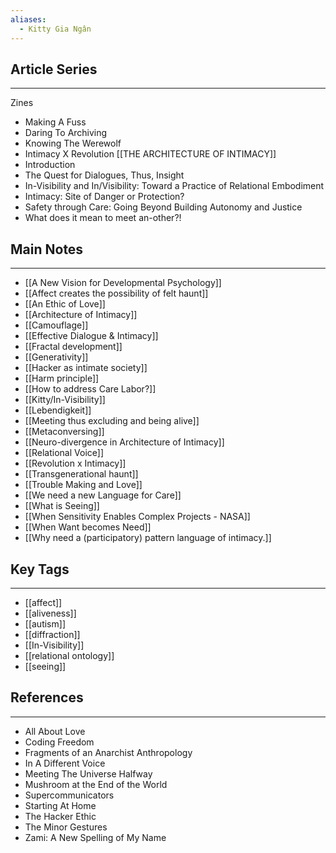 ```yaml
---
aliases:
  - Kitty Gia Ngân
---
```

## Article Series
-----
Zines
* Making A Fuss
* Daring To Archiving
* Knowing The Werewolf
* Intimacy X Revolution
[[THE ARCHITECTURE OF INTIMACY]]
* Introduction
* The Quest for Dialogues, Thus, Insight
* In-Visibility and In/Visibility: Toward a Practice of Relational Embodiment
* Intimacy: Site of Danger or Protection?
* Safety through Care: Going Beyond Building Autonomy and Justice
* What does it mean to meet an-other?!


## Main Notes
-------
* [[A New Vision for Developmental Psychology]]
* [[Affect creates the possibility of felt haunt]]
* [[An Ethic of Love]]
* [[Architecture of Intimacy]]
* [[Camouflage]]
* [[Effective Dialogue & Intimacy]]
* [[Fractal development]]
* [[Generativity]]
* [[Hacker as intimate society]]
* [[Harm principle]]
* [[How to address Care Labor?]]
* [[Kitty/In-Visibility]]
* [[Lebendigkeit]]
* [[Meeting thus excluding and being alive]]
* [[Metaconversing]]
* [[Neuro-divergence in Architecture of Intimacy]]
* [[Relational Voice]]
* [[Revolution x Intimacy]]
* [[Transgenerational haunt]]
* [[Trouble Making and Love]]
* [[We need a new Language for Care]]
* [[What is Seeing]]
* [[When Sensitivity Enables Complex Projects - NASA]]
* [[When Want becomes Need]]
* [[Why need a (participatory) pattern language of intimacy.]]


## Key Tags
-----
* [[affect]]
* [[aliveness]]
* [[autism]]
* [[diffraction]]
* [[In-Visibility]]
* [[relational ontology]]
* [[seeing]]


## References
----
* All About Love
* Coding Freedom
* Fragments of an Anarchist Anthropology
* In A Different Voice
* Meeting The Universe Halfway
* Mushroom at the End of the World
* Supercommunicators
* Starting At Home
* The Hacker Ethic
* The Minor Gestures
* Zami: A New Spelling of My Name